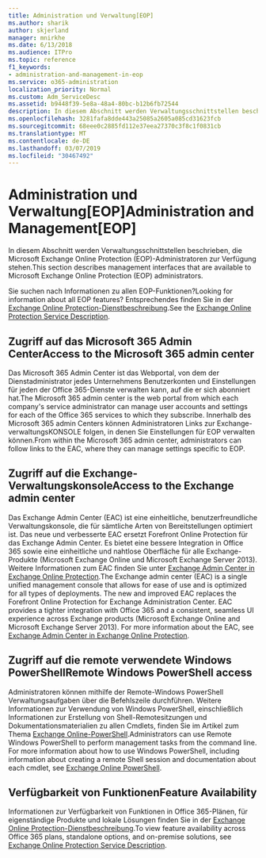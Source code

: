 ```yaml
---
title: Administration und Verwaltung[EOP]
ms.author: sharik
author: skjerland
manager: mnirkhe
ms.date: 6/13/2018
ms.audience: ITPro
ms.topic: reference
f1_keywords:
- administration-and-management-in-eop
ms.service: o365-administration
localization_priority: Normal
ms.custom: Adm_ServiceDesc
ms.assetid: b9448f39-5e8a-48a4-80bc-b12b6fb72544
description: In diesem Abschnitt werden Verwaltungsschnittstellen beschrieben, die Microsoft Exchange Online Protection (EOP)-Administratoren zur Verfügung stehen.
ms.openlocfilehash: 3281fafa8dde443a25085a2605a085cd31623fcb
ms.sourcegitcommit: 68eee0c2885fd112e37eea27370c3f8c1f0831cb
ms.translationtype: MT
ms.contentlocale: de-DE
ms.lasthandoff: 03/07/2019
ms.locfileid: "30467492"
---
```

# <a name="administration-and-managementeop"></a><span data-ttu-id="70739-103">Administration und Verwaltung[EOP]</span><span class="sxs-lookup"><span data-stu-id="70739-103">Administration and Management[EOP]</span></span>

<span data-ttu-id="70739-104">In diesem Abschnitt werden Verwaltungsschnittstellen beschrieben, die Microsoft Exchange Online Protection (EOP)-Administratoren zur Verfügung stehen.</span><span class="sxs-lookup"><span data-stu-id="70739-104">This section describes management interfaces that are available to Microsoft Exchange Online Protection (EOP) administrators.</span></span>
  
<span data-ttu-id="70739-105">Sie suchen nach Informationen zu allen EOP-Funktionen?</span><span class="sxs-lookup"><span data-stu-id="70739-105">Looking for information about all EOP features?</span></span> <span data-ttu-id="70739-106">Entsprechendes finden Sie in der [Exchange Online Protection-Dienstbeschreibung](exchange-online-protection-service-description.md).</span><span class="sxs-lookup"><span data-stu-id="70739-106">See the [Exchange Online Protection Service Description](exchange-online-protection-service-description.md).</span></span>
  
## <a name="access-to-the-microsoft-365-admin-center"></a><span data-ttu-id="70739-107">Zugriff auf das Microsoft 365 Admin Center</span><span class="sxs-lookup"><span data-stu-id="70739-107">Access to the Microsoft 365 admin center</span></span>
<span data-ttu-id="70739-108"><a name="BKMK_accesstotheoffice365admincenter"> </a></span><span class="sxs-lookup"><span data-stu-id="70739-108"></span></span>

<span data-ttu-id="70739-109">Das Microsoft 365 Admin Center ist das Webportal, von dem der Dienstadministrator jedes Unternehmens Benutzerkonten und Einstellungen für jeden der Office 365-Dienste verwalten kann, auf die er sich abonniert hat.</span><span class="sxs-lookup"><span data-stu-id="70739-109">The Microsoft 365 admin center is the web portal from which each company's service administrator can manage user accounts and settings for each of the Office 365 services to which they subscribe.</span></span> <span data-ttu-id="70739-110">Innerhalb des Microsoft 365 admin Centers können Administratoren Links zur Exchange-verwaltungsKONSOLE folgen, in denen Sie Einstellungen für EOP verwalten können.</span><span class="sxs-lookup"><span data-stu-id="70739-110">From within the Microsoft 365 admin center, administrators can follow links to the EAC, where they can manage settings specific to EOP.</span></span>
  
## <a name="access-to-the-exchange-admin-center"></a><span data-ttu-id="70739-111">Zugriff auf die Exchange-Verwaltungskonsole</span><span class="sxs-lookup"><span data-stu-id="70739-111">Access to the Exchange admin center</span></span>
<span data-ttu-id="70739-112"><a name="BKMK_accesstotheexchangeadmincenter"> </a></span><span class="sxs-lookup"><span data-stu-id="70739-112"></span></span>

<span data-ttu-id="70739-p103">Das Exchange Admin Center (EAC) ist eine einheitliche, benutzerfreundliche Verwaltungskonsole, die für sämtliche Arten von Bereitstellungen optimiert ist. Das neue und verbesserte EAC ersetzt Forefront Online Protection für das Exchange Admin Center. Es bietet eine bessere Integration in Office 365 sowie eine einheitliche und nahtlose Oberfläche für alle Exchange-Produkte (Microsoft Exchange Online und Microsoft Exchange Server 2013). Weitere Informationen zum EAC finden Sie unter [Exchange Admin Center in Exchange Online Protection](https://go.microsoft.com/fwlink/p/?LinkId=282381).</span><span class="sxs-lookup"><span data-stu-id="70739-p103">The Exchange admin center (EAC) is a single unified management console that allows for ease of use and is optimized for all types of deployments. The new and improved EAC replaces the Forefront Online Protection for Exchange Administration Center. EAC provides a tighter integration with Office 365 and a consistent, seamless UI experience across Exchange products (Microsoft Exchange Online and Microsoft Exchange Server 2013). For more information about the EAC, see [Exchange Admin Center in Exchange Online Protection](https://go.microsoft.com/fwlink/p/?LinkId=282381).</span></span>
  
## <a name="remote-windows-powershell-access"></a><span data-ttu-id="70739-117">Zugriff auf die remote verwendete Windows PowerShell</span><span class="sxs-lookup"><span data-stu-id="70739-117">Remote Windows PowerShell access</span></span>
<span data-ttu-id="70739-118"><a name="BKMK_remotewindowspowershellaccess"> </a></span><span class="sxs-lookup"><span data-stu-id="70739-118"></span></span>

 <span data-ttu-id="70739-p104">Administratoren können mithilfe der Remote-Windows PowerShell Verwaltungsaufgaben über die Befehlszeile durchführen. Weitere Informationen zur Verwendung von Windows PowerShell, einschließlich Informationen zur Erstellung von Shell-Remotesitzungen und Dokumentationsmaterialien zu allen Cmdlets, finden Sie im Artikel zum Thema [Exchange Online-PowerShell](https://go.microsoft.com/fwlink/p/?LinkId=282266).</span><span class="sxs-lookup"><span data-stu-id="70739-p104">Administrators can use Remote Windows PowerShell to perform management tasks from the command line. For more information about how to use Windows PowerShell, including information about creating a remote Shell session and documentation about each cmdlet, see [Exchange Online PowerShell](https://go.microsoft.com/fwlink/p/?LinkId=282266).</span></span>
  
## <a name="feature-availability"></a><span data-ttu-id="70739-121">Verfügbarkeit von Funktionen</span><span class="sxs-lookup"><span data-stu-id="70739-121">Feature Availability</span></span>
<span data-ttu-id="70739-122"><a name="BKMK_remotewindowspowershellaccess"> </a></span><span class="sxs-lookup"><span data-stu-id="70739-122"></span></span>

<span data-ttu-id="70739-123">Informationen zur Verfügbarkeit von Funktionen in Office 365-Plänen, für eigenständige Produkte und lokale Lösungen finden Sie in der [Exchange Online Protection-Dienstbeschreibung](exchange-online-protection-service-description.md).</span><span class="sxs-lookup"><span data-stu-id="70739-123">To view feature availability across Office 365 plans, standalone options, and on-premise solutions, see [Exchange Online Protection Service Description](exchange-online-protection-service-description.md).</span></span>
  

